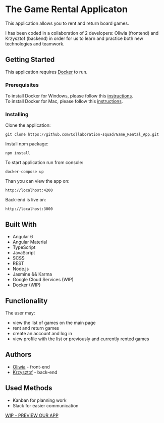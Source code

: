 # The Game Rental Applicaton
This application allows you to rent and return board games.

I has been coded in a collaboration of 2 developers: Oliwia (frontend) and Krzysztof (backend) in order for us to learn and practice both new technologies and teamwork.

## Getting Started
This application requires [Docker](https://www.docker.com/) to run.

### Prerequisites
To install Docker for Windows, please follow this [instructions](https://docs.docker.com/docker-for-windows/install/).  
To install Docker for Mac, please follow this [instructions](https://docs.docker.com/docker-for-mac/install/).

### Installing
Clone the application:
```
git clone https://github.com/Collaboration-squad/Game_Rental_App.git
```
Install npm package:
```
npm install
```

To start application run from console:

```
docker-compose up
```

Than you can view the app on:

```
http://localhost:4200
```

Back-end is live on:

```
http://localhost:3000
```

## Built With
- Angular 6
- Angular Material
- TypeScript
- JavaScript
- SCSS
- REST
- Node.js
- Jasmine && Karma
- Google Cloud Services (WIP)
- Docker (WIP)

## Functionality
The user may:
- view the list of games on the main page
- rent and return games
- create an account and log in
- view profile with the list or previously and currently rented games

## Authors
- [Oliwia](https://github.com/oliwiah) - front-end
- [Krzysztof](https://github.com/krzysztofbogusz91) - back-end

## Used Methods
- Kanban for planning work
- Slack for easier communication

[WIP - PREVIEW OUR APP](WIP)
